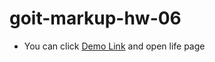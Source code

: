 # goit-markup-hw-06

- You can click [Demo Link](https://ivanpovich.github.io/goit-markup-hw-06/)
  and open life page
